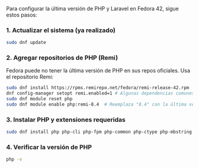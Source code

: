 Para configurar la última versión de PHP y Laravel en Fedora 42, sigue estos pasos:

### 1. Actualizar el sistema (ya realizado)

```bash
sudo dnf update
```

### 2. Agregar repositorios de PHP (Remi)

Fedora puede no tener la última versión de PHP en sus repos oficiales. Usa el repositorio Remi:

```bash
sudo dnf install https://rpms.remirepo.net/fedora/remi-release-42.rpm
dnf config-manager setopt remi.enabled=1 # Algunas dependencias comunes necesitamos habilitarlas
sudo dnf module reset php
sudo dnf module enable php:remi-8.4  # Reemplaza "8.4" con la última versión estable
```

### 3. Instalar PHP y extensiones requeridas

```bash
sudo dnf install php php-cli php-fpm php-common php-ctype php-mbstring php-xml php-mysqlnd php-openssl php-pdo php-tokenizer php-opcache php-curl php-zip php-json php-bcmath
```


### 4. Verificar la versión de PHP

```bash
php -v
```

